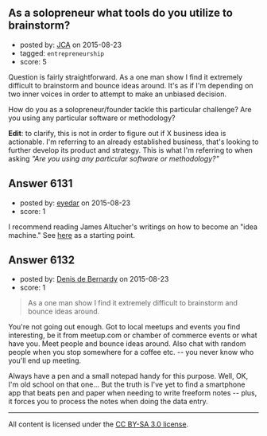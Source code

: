 ## As a solopreneur what tools do you utilize to brainstorm?

- posted by: [JCA](https://stackexchange.com/users/6822638/jca) on 2015-08-23
- tagged: `entrepreneurship`
- score: 5

Question is fairly straightforward. As a one man show I find it extremely difficult to brainstorm and bounce ideas around. It's as if I'm depending on two inner voices in order to attempt to make an unbiased decision.

How do you as a solopreneur/founder tackle this particular challenge? Are you using any particular software or methodology?

**Edit**: to clarify, this is not in order to figure out if X business idea is actionable. I'm referring to an already established business, that's looking to further develop its product and strategy. This is what I'm referring to when asking  *"Are you using any particular software or methodology?"*  


## Answer 6131

- posted by: [eyedar](https://stackexchange.com/users/976190/eyedar) on 2015-08-23
- score: 1

<p>I recommend reading James Altucher's writings on how to become an "idea machine." See <a href="http://www.jamesaltucher.com/2014/05/the-ultimate-guide-for-becoming-an-idea-machine/" rel="nofollow">here</a> as a starting point.</p>



## Answer 6132

- posted by: [Denis de Bernardy](https://stackexchange.com/users/182468/denis-de-bernardy) on 2015-08-23
- score: 1

>  As a one man show I find it extremely difficult to brainstorm and bounce ideas around.

You're not going out enough. Got to local meetups and events you find interesting, be it from meetup.com or chamber of commerce events or what have you. Meet people and bounce ideas around. Also chat with random people when you stop somewhere for a coffee etc. -- you never know who you'll end up meeting.

Always have a pen and a small notepad handy for this purpose. Well, OK, I'm old school on that one... But the truth is I've yet to find a smartphone app that beats pen and paper when needing to write freeform notes -- plus, it forces you to process the notes when doing the data entry.



---

All content is licensed under the [CC BY-SA 3.0 license](https://creativecommons.org/licenses/by-sa/3.0/).
